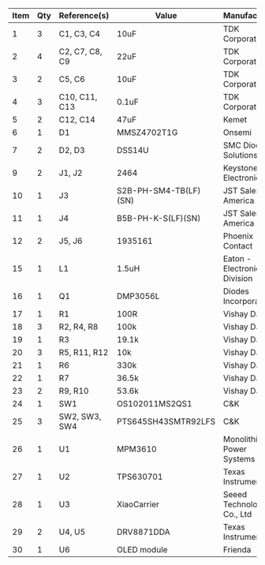 | Item | Qty | Reference(s)   | Value                 | Manufacturer                  | mpn                   |
| ---- | --- | -------------- | --------------------- | ----------------------------- | --------------------- |
| 1    | 3   | C1, C3, C4     | 10uF                  | TDK Corporation               | C2012X7R1A106K125AC   |
| 2    | 4   | C2, C7, C8, C9 | 22uF                  | TDK Corporation               | C2012X5R1C226M125AC   |
| 3    | 2   | C5, C6         | 10uF                  | TDK Corporation               | C1608X5R1C106M080AB   |
| 4    | 3   | C10, C11, C13  | 0.1uF                 | TDK Corporation               | CGA3E2X7R1E104K080AA  |
| 5    | 2   | C12, C14       | 47uF                  | Kemet                         | EDK476M035A9GAA       |
| 6    | 1   | D1             | MMSZ4702T1G           | Onsemi                        | MMSZ4702T1G           |
| 7    | 2   | D2, D3         | DSS14U                | SMC Diode Solutions           | DSS14U                |
| 9    | 2   | J1, J2         | 2464                  | Keystone Electronics          | 2464                  |
| 10   | 1   | J3             | S2B-PH-SM4-TB(LF)(SN) | JST Sales America Inc.        | S2B-PH-SM4-TB(LF)(SN) |
| 11   | 1   | J4             | B5B-PH-K-S(LF)(SN)    | JST Sales America Inc.        | B5B-PH-K-S(LF)(SN)    |
| 12   | 2   | J5, J6         | 1935161               | Phoenix Contact               | 1935161               |
| 15   | 1   | L1             | 1.5uH                 | Eaton - Electronics Division  | DR74-1R5-R            |
| 16   | 1   | Q1             | DMP3056L              | Diodes Incorporated           | DMP3056L-7            |
| 17   | 1   | R1             | 100R                  | Vishay Dale                   | CRCW0603100RFKEA      |
| 18   | 3   | R2, R4, R8     | 100k                  | Vishay Dale                   | CRCW0603100KJNEA      |
| 19   | 1   | R3             | 19.1k                 | Vishay Dale                   | CRCW060319K1FKEA      |
| 20   | 3   | R5, R11, R12   | 10k                   | Vishay Dale                   | CRCW060310K0JNEB      |
| 21   | 1   | R6             | 330k                  | Vishay Dale                   | CRCW0603330KFKEAC     |
| 22   | 1   | R7             | 36.5k                 | Vishay Dale                   | CRCW060336K5FKEA      |
| 23   | 2   | R9, R10        | 53.6k                 | Vishay Dale                   | CRCW060353K6FKEAC     |
| 24   | 1   | SW1            | OS102011MS2QS1        | C&K                           | OS102011MS2QS1        |
| 25   | 3   | SW2, SW3, SW4  | PTS645SH43SMTR92LFS   | C&K                           | PTS645SH43SMTR92LFS   |
| 26   | 1   | U1             | MPM3610               | Monolithic Power Systems Inc. | MPM3610GQV-P          |
| 27   | 1   | U2             | TPS630701             | Texas Instruments             | TPS63070RNMR          |
| 28   | 1   | U3             | XiaoCarrier           | Seeed Technology Co., Ltd     | 102010328             |
| 29   | 2   | U4, U5         | DRV8871DDA            | Texas Instruments             | DRV8871DDAR           |
| 30   | 1   | U6             | OLED module           | Frienda                       | B08VNNCLHD            |

